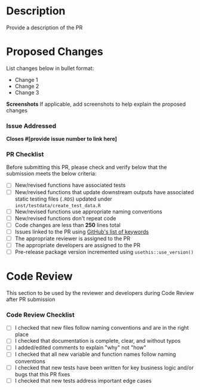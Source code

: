 # Description
Provide a description of the PR

# Proposed Changes 
List changes below in bullet format:

- Change 1
- Change 2
- Change 3

**Screenshots**
If applicable, add screenshots to help explain the proposed changes

### Issue Addressed
**Closes #[provide issue number to link here]**

### PR Checklist
Before submitting this PR, please check and verify below that the submission meets the below criteria:

- [ ] New/revised functions have associated tests
- [ ] New/revised functions that update downstream outputs have associated static testing files (`.RDS`) updated under `inst/testdata/create_test_data.R`
- [ ] New/revised functions use appropriate naming conventions
- [ ] New/revised functions don't repeat code
- [ ] Code changes are less than **250** lines total
- [ ] Issues linked to the PR using [GitHub's list of keywords](https://docs.github.com/en/issues/tracking-your-work-with-issues/linking-a-pull-request-to-an-issue)
- [ ] The appropriate reviewer is assigned to the PR
- [ ] The appropriate developers are assigned to the PR
- [ ] Pre-release package version incremented using `usethis::use_version()`

# Code Review
This section to be used by the reviewer and developers during Code Review after PR submission

### Code Review Checklist

- [ ] I checked that new files follow naming conventions and are in the right place
- [ ] I checked that documentation is complete, clear, and without typos
- [ ] I added/edited comments to explain "why" not "how"
- [ ] I checked that all new variable and function names follow naming conventions
- [ ] I checked that new tests have been written for key business logic and/or bugs that this PR fixes
- [ ] I checked that new tests address important edge cases
